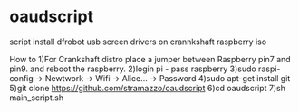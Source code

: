 # oaudscript
script install dfrobot usb screen drivers on crannkshaft raspberry iso

How to
1)For Crankshaft distro place a jumper between Raspberry pin7 and pin9. and reboot the raspberry.
2)login pi - pass raspberry
3)sudo raspi-config -> Newtwork -> Wifi -> Alice... -> Password
4)sudo apt-get install git
5)git clone https://github.com/stramazzo/oaudscript
6)cd oaudscript
7)sh main_script.sh
